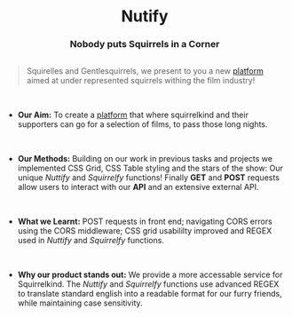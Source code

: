 
<h1 align="center">
  Nutify
</h1>
<h3 align="center">
    Nobody puts Squirrels in a Corner
    </h3>

## 


> Squirelles and Gentlesquirrels, we present to you a new [platform](https://nutflix.netlify.app/) aimed at under represented squirrels withing the film industry!  

<br>

- __Our Aim:__ To create a  [platform](https://nutflix.netlify.app/) that where squirrelkind and their supporters can go for a selection of films, to pass those long nights. 
<br>

- __Our Methods:__ Building on our work in previous tasks and projects we implemented CSS Grid, CSS Table styling and the stars of the show: Our unique *Nuttify* and *Squirrelfy* functions! Finally __GET__ and __POST__ requests allow users to interact with our __API__ and an extensive external API.
<br>

- __What we Learnt:__ POST requests in front end; navigating CORS errors using the CORS middleware; CSS grid usabililty improved and REGEX used in *Nuttify* and *Squirrelfy* functions.
<br>

- __Why our product stands out:__ We provide a more accessable service for Squirrelkind. The *Nuttify* and *Squirrelfy* functions use advanced REGEX to translate standard english into a readable format for our furry friends, while maintaining case sensitivity.

